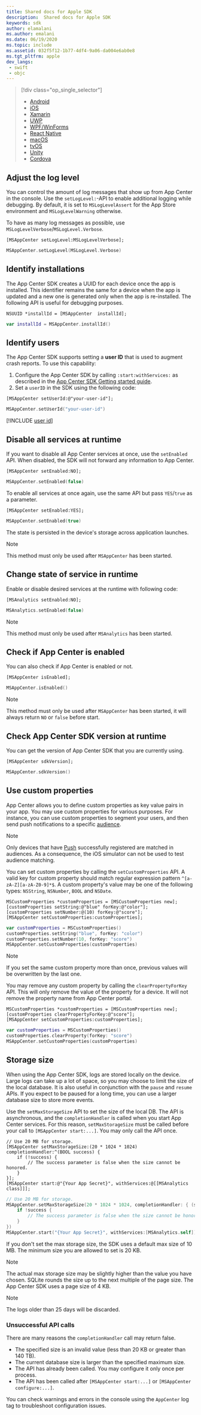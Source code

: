 ```yaml
---
title: Shared docs for Apple SDK
description:  Shared docs for Apple SDK
keywords: sdk
author: elamalani
ms.author: emalani
ms.date: 06/19/2020
ms.topic: include
ms.assetid: 032f5f12-1b77-4df4-9a06-da004e6ab0e8
ms.tgt_pltfrm: apple
dev_langs:  
 - swift
 - objc
---
```


> [!div  class="op_single_selector"]
> * [Android](../android.md)
> * [iOS](../ios.md)
> * [Xamarin](../xamarin.md)
> * [UWP](../uwp.md)
> * [WPF/WinForms](../wpf-winforms.md)
> * [React Native](../react-native.md)
> * [macOS](../macos.md)
> * [tvOS](../tvos.md)
> * [Unity](../unity.md)
> * [Cordova](../cordova.md)

## Adjust the log level

You can control the amount of log messages that show up from App Center in the console. Use the `setLogLevel:`-API to enable additional logging while debugging. By default, it is set to `MSLogLevelAssert` for the App Store environment and `MSLogLevelWarning` otherwise.

To have as many log messages as possible, use `MSLogLevelVerbose`/`MSLogLevel.Verbose`.

```objc
[MSAppCenter setLogLevel:MSLogLevelVerbose];
```
```swift
MSAppCenter.setLogLevel(MSLogLevel.Verbose)
```

## Identify installations

The App Center SDK creates a UUID for each device once the app is installed. This identifier remains the same for a device when the app is updated and a new one is generated only when the app is re-installed. The following API is useful for debugging purposes.

```objc
NSUUID *installId = [MSAppCenter  installId];
```
```swift
var installId = MSAppCenter.installId()
```

## Identify users

The App Center SDK supports setting a **user ID** that is used to augment crash reports. To use this capability:

1. Configure the App Center SDK by calling `:start:withServices:` as described in the [App Center SDK Getting started guide](~/sdk/getting-started/ios.md). 
2. Set a `userID` in the SDK using the following code:

```objc
[MSAppCenter setUserId:@"your-user-id"];
```
```swift
MSAppCenter.setUserId("your-user-id")
```
[!INCLUDE [user id](user-id.md)]

## Disable all services at runtime

If you want to disable all App Center services at once, use the `setEnabled` API. When disabled, the SDK will not forward any information to App Center.

```objc
[MSAppCenter setEnabled:NO];
```
```swift
MSAppCenter.setEnabled(false)
```

To enable all services at once again, use the same API but pass `YES`/`true` as a parameter.

```objc
[MSAppCenter setEnabled:YES];
```
```swift
MSAppCenter.setEnabled(true)
```

The state is persisted in the device's storage across application launches.

> [!NOTE]
> This method must only be used after `MSAppCenter` has been started.

## Change state of service in runtime

Enable or disable desired services at the runtime with following code:

```objc
[MSAnalytics setEnabled:NO];
```
```swift
MSAnalytics.setEnabled(false)
```

> [!NOTE]
> This method must only be used after `MSAnalytics` has been started.

## Check if App Center is enabled

You can also check if App Center is enabled or not.

```objc
[MSAppCenter isEnabled];
```
```swift
MSAppCenter.isEnabled()
```

> [!NOTE]
> This method must only be used after `MSAppCenter` has been started, it will always return `NO` or `false` before start.

## Check App Center SDK version at runtime

You can get the version of App Center SDK that you are currently using.

```objc
[MSAppCenter sdkVersion];
```
```swift
MSAppCenter.sdkVersion()
```

## Use custom properties

App Center allows you to define custom properties as key value pairs in your app. You may use custom properties for various purposes. For instance, you can use custom properties to segment your users, and then send push notifications to a specific [audience](~/push/send-notification.md#audiences).

> [!NOTE]
> Only devices that have [Push](../../push/ios.md) successfully registered are matched in audiences.
> As a consequence, the iOS simulator can not be used to test audience matching.

You can set custom properties by calling the `setCustomProperties` API. A valid key for custom property should match regular expression pattern `^[a-zA-Z][a-zA-Z0-9]*$`. A custom property's value may be one of the following types: `NSString`, `NSNumber`, `BOOL` and `NSDate`.

```objc
MSCustomProperties *customProperties = [MSCustomProperties new];
[customProperties setString:@"blue" forKey:@"color"];
[customProperties setNumber:@(10) forKey:@"score"];
[MSAppCenter setCustomProperties:customProperties];
```
```swift
var customProperties = MSCustomProperties()
customProperties.setString("blue", forKey: "color")
customProperties.setNumber(10, forKey: "score")
MSAppCenter.setCustomProperties(customProperties)
```

> [!NOTE]
> If you set the same custom property more than once, previous values will be overwritten by the last one.

You may remove any custom property by calling the `clearPropertyForKey` API. This will only remove the value of the property for a device. It will not remove the property name from App Center portal.

```objc
MSCustomProperties *customProperties = [MSCustomProperties new];
[customProperties clearPropertyForKey:@"score"];
[MSAppCenter setCustomProperties:customProperties];
```
```swift
var customProperties = MSCustomProperties()
customProperties.clearProperty(forKey: "score")
MSAppCenter.setCustomProperties(customProperties)
```

## Storage size

When using the App Center SDK, logs are stored locally on the device. Large logs can take up a lot of space, so you may choose to limit the size of the local database. It is also useful in conjunction with the `pause` and `resume` APIs. If you expect to be paused for a long time, you can use a larger database size to store more events.

Use the `setMaxStorageSize` API to set the size of the local DB. The API is asynchronous, and the `completionHandler` is called when you start App Center services. For this reason, `setMaxStorageSize` must be called before your call to `[MSAppCenter start:...]`. You may only call the API once.

```obj-c
// Use 20 MB for storage.
[MSAppCenter setMaxStorageSize:(20 * 1024 * 1024) completionHandler:^(BOOL success) {
    if (!success) {
        // The success parameter is false when the size cannot be honored.
    }
}];
[MSAppCenter start:@"{Your App Secret}", withServices:@[[MSAnalytics class]]];
```
```swift
// Use 20 MB for storage.
MSAppCenter.setMaxStorageSize(20 * 1024 * 1024, completionHandler: { (success) in
    if !success {
        // The success parameter is false when the size cannot be honored.
    }
})
MSAppCenter.start("{Your App Secret}", withServices:[MSAnalytics.self])
```

If you don't set the max storage size, the SDK uses a default max size of 10 MB. The minimum size you are allowed to set is 20 KB.

> [!NOTE]
> The actual max storage size may be slightly higher than the value you have chosen. SQLite rounds the size up to the next multiple of the page size. The App Center SDK uses a page size of 4 KB.

> [!NOTE]
> The logs older than 25 days will be discarded.

### Unsuccessful API calls

There are many reasons the `completionHandler` call may return false.

* The specified size is an invalid value (less than 20 KB or greater than 140 TB).
* The current database size is larger than the specified maximum size.
* The API has already been called. You may configure it only once per process.
* The API has been called after `[MSAppCenter start:...]` or `[MSAppCenter configure:...]`.

You can check warnings and errors in the console using the `AppCenter` log tag to troubleshoot configuration issues.
